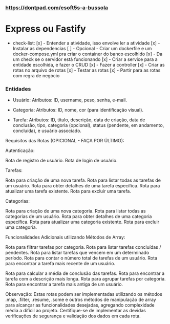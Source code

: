 ### <https://dontpad.com/esoft5s-a-bussola>

# Express ou Fastify

- check-list:
[x] - Entender a atividade, isso envolve ler a atividade
[x] - Instalar as dependencias
[ ] - Opcional - Criar um dockerfile e um docker-compose.yml pra criar o container do banco escolhido
[x] - Da um check se o servidor está funcionando
[x] - Criar a service para a entidade escolhida, e fazer o CRUD
[x] - Fazer a controller
[x] - Criar as rotas no arquivo de rotas
[x] - Testar as rotas
[x] - Partir para as rotas com regra de negócio

### Entidades

- Usuário:
 Atributos: ID, username, peso, senha, e-mail.

- Categoria:
 Atributos: ID, nome, cor (para identificação visual).

- Tarefa:
 Atributos: ID, título, descrição, data de criação, data de conclusão, tipo, categoria (opcional), status (pendente, em andamento, concluída), e usuário associado.

Requisitos das Rotas (OPICIONAL - FAÇA POR ÚLTIMO):

Autenticação:

Rota de registro de usuário.
Rota de login de usuário.

Tarefas:

Rota para criação de uma nova tarefa.
Rota para listar todas as tarefas de um usuário.
Rota para obter detalhes de uma tarefa específica.
Rota para atualizar uma tarefa existente.
Rota para excluir uma tarefa.

Categorias:

Rota para criação de uma nova categoria.
Rota para listar todas as categorias de um usuário.
Rota para obter detalhes de uma categoria específica.
Rota para atualizar uma categoria existente.
Rota para excluir uma categoria.

Funcionalidades Adicionais utilizando Métodos de Array:

Rota para filtrar tarefas por categoria.
Rota para listar tarefas concluídas / pendentes.
Rota para listar tarefas que vencem em um determinado período.
Rota para contar o número total de tarefas de um usuário.
Rota para encontrar a tarefa mais recente de um usuário.

Rota para calcular a média de conclusão das tarefas.
Rota para encontrar a tarefa com a descrição mais longa.
Rota para agrupar tarefas por categoria.
Rota para encontrar a tarefa mais antiga de um usuário.

Observação:
Estas rotas podem ser implementadas utilizando os métodos .map, .filter, .resume, .some e outros métodos de manipulação de array para alcançar as funcionalidades desejadas, agregando complexidade média a difícil ao projeto. Certifique-se de implementar as devidas verificações de segurança e validação dos dados em cada rota.
